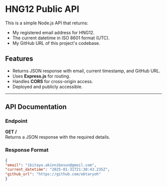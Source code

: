 # HNG12 Public API

This is a simple Node.js API that returns:
- My registered email address for HNG12.
- The current datetime in ISO 8601 format (UTC).
- My GitHub URL of this project's codebase.

## Features
- Returns JSON response with email, current timestamp, and GitHub URL.
- Uses **Express.js** for routing.
- Handles **CORS** for cross-origin access.
- Deployed and publicly accessible.

---

## API Documentation

### **Endpoint**
**GET /**  
Returns a JSON response with the required details.

### **Response Format**
```json
{
"email": "ibitayo.akinnibosun@gmail.com",
"current_datetime": "2025-01-31T21:30:43.235Z",
"github_url": "https://github.com/ebtaryoh"
}
